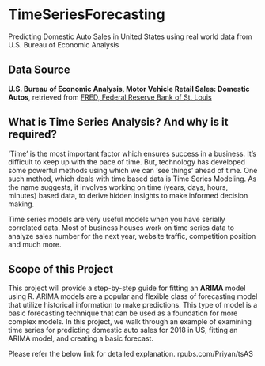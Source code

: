 # TimeSeriesForecasting
Predicting Domestic Auto Sales in United States using real world data from U.S. Bureau of Economic Analysis

## Data Source
**U.S. Bureau of Economic Analysis, Motor Vehicle Retail Sales: Domestic Autos**, retrieved from [FRED, Federal Reserve Bank of St. Louis](https://fred.stlouisfed.org/series/DAUTONSA)


## What is Time Series Analysis? And why is it required?
‘Time’ is the most important factor which ensures success in a business. It’s difficult to keep up with the pace of time. But, technology has developed some powerful methods using which we can ‘see things’ ahead of time. One such method, which deals with time based data is Time Series Modeling. As the name suggests, it involves working on time (years, days, hours, minutes) based data, to derive hidden insights to make informed decision making.

Time series models are very useful models when you have serially correlated data. Most of business houses work on time series data to analyze sales number for the next year, website traffic, competition position and much more.

## Scope of this Project
This project will provide a step-by-step guide for fitting an **ARIMA** model using R. ARIMA models are a popular and flexible class of forecasting model that utilize historical information to make predictions. This type of model is a basic forecasting technique that can be used as a foundation for more complex models. In this project, we walk through an example of examining time series for predicting domestic auto sales for 2018 in US, fitting an ARIMA model, and creating a basic forecast. 

Please refer the below link for detailed explanation.
rpubs.com/Priyan/tsAS

